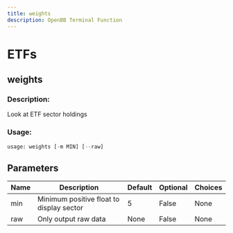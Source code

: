 ```yaml
---
title: weights
description: OpenBB Terminal Function
---
```


# ETFs

## weights

### Description: 

Look at ETF sector holdings

### Usage: 
```python
usage: weights [-m MIN] [--raw]
```

## Parameters

| Name | Description | Default | Optional | Choices |
| ---- | ----------- | ------- | -------- | ------- |
| min | Minimum positive float to display sector | 5 | False | None |
| raw | Only output raw data | None | False | None |


